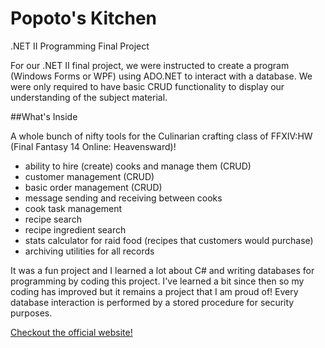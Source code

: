 # Popoto's Kitchen
.NET II Programming Final Project

For our .NET II final project, we were instructed to create a program (Windows Forms or WPF) using ADO.NET to interact with a database. We were only required to have basic CRUD functionality to display our understanding of the subject material.

##What's Inside

A whole bunch of nifty tools for the Culinarian crafting class of FFXIV:HW (Final Fantasy 14 Online: Heavensward)!

  * ability to hire (create) cooks and manage them (CRUD)
  * customer management (CRUD)
  * basic order management (CRUD)
  * message sending and receiving between cooks
  * cook task management
  * recipe search
  * recipe ingredient search
  * stats calculator for raid food (recipes that customers would purchase)
  * archiving utilities for all records

It was a fun project and I learned a lot about C# and writing databases for programming by coding this project. I've learned a bit since then so my coding has improved but it remains a project that I am proud of! Every database interaction is performed by a stored procedure for security purposes.

[Checkout the official website!](http://www.ffxiv.com/)
